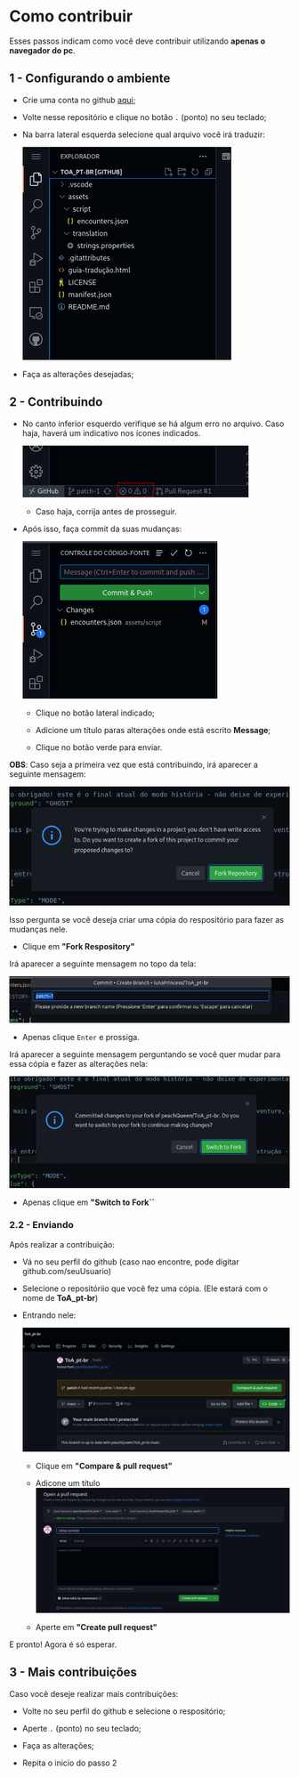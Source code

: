 # Como contribuir

Esses passos indicam como você deve contribuir utilizando **apenas o navegador do pc**.

## 1 - Configurando o ambiente

* Crie uma conta no github [aqui](https://github.com/signup);

* Volte nesse repositório e clique no botão ``.`` (ponto) no seu teclado;

* Na barra lateral esquerda selecione qual arquivo você irá traduzir:

    ![Barra lateral](01.png)

* Faça as alterações desejadas;

## 2 - Contribuindo

* No canto inferior esquerdo verifique se há algum erro no arquivo. Caso haja, haverá um indicativo nos ícones indicados.

    ![Erros](02.png)

  * Caso haja, corrija antes de prosseguir.

* Após isso, faça commit da suas mudanças:

    ![Realizando commit](03.png)

  * Clique no botão lateral indicado;

  * Adicione um título paras alterações onde está escrito **Message**;

  * Clique no botão verde para enviar.

**OBS**: Caso seja a primeira vez que está contribuindo, irá aparecer a seguinte mensagem:

![Criando um fork](04.png)

Isso pergunta se você deseja criar uma cópia do respositório para fazer as mudanças nele.

* Clique em **"Fork Respository"**

Irá aparecer a seguinte mensagem no topo da tela:

![Nomeação de branch](05.png)

* Apenas clique ``Enter`` e prossiga.

Irá aparecer a seguinte mensagem perguntando se você quer mudar para essa cópia e fazer as alterações nela:

![Mudando para o fork](06.png)

* Apenas clique em **"Switch to Fork``**

### 2.2 - Enviando

Após realizar a contribuição:

* Vá no seu perfil do github (caso nao encontre, pode digitar github.com/seuUsuario)

* Selecione o repositóriio que você fez uma cópia. (Ele estará com o nome de  **ToA_pt-br**)

* Entrando nele:

    ![Realizando pull request](07.png)

  * Clique em **"Compare & pull request"**

  * Adicone um título
    ![Finalizando pull request](08.png)
  * Aperte em **"Create pull request"**

E pronto! Agora é só esperar.

## 3 - Mais contribuições

Caso você deseje realizar mais contribuições:

* Volte no seu perfil do github e selecione o respositório;

* Aperte ``.`` (ponto) no seu teclado;

* Faça as alterações;

* Repita o inicio do passo 2